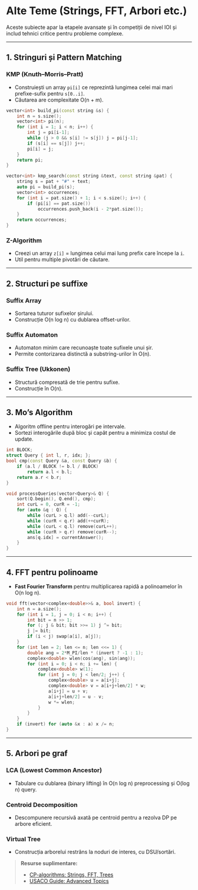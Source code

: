 # Alte Teme (Strings, FFT, Arbori etc.)

Aceste subiecte apar la etapele avansate și în competiții de nivel IOI și includ tehnici critice pentru probleme complexe.

---

## 1. Stringuri și Pattern Matching

### KMP (Knuth–Morris–Pratt)

* Construiești un array `pi[i]` ce reprezintă lungimea celei mai mari prefixe-sufix pentru `s[0..i]`.
* Căutarea are complexitate O(n + m).

```cpp
vector<int> build_pi(const string &s) {
    int n = s.size();
    vector<int> pi(n);
    for (int i = 1; i < n; i++) {
        int j = pi[i-1];
        while (j > 0 && s[i] != s[j]) j = pi[j-1];
        if (s[i] == s[j]) j++;
        pi[i] = j;
    }
    return pi;
}

vector<int> kmp_search(const string &text, const string &pat) {
    string s = pat + "#" + text;
    auto pi = build_pi(s);
    vector<int> occurrences;
    for (int i = pat.size() + 1; i < s.size(); i++) {
        if (pi[i] == pat.size())
            occurrences.push_back(i - 2*pat.size());
    }
    return occurrences;
}
```

### Z-Algorithm

* Creezi un array `z[i]` = lungimea celui mai lung prefix care începe la `i`.
* Util pentru multiple pivotări de căutare.

---

## 2. Structuri pe suffixe

### Suffix Array

* Sortarea tuturor sufixelor șirului.
* Construcție O(n log n) cu dublarea offset-urilor.

### Suffix Automaton

* Automaton minim care recunoaște toate sufixele unui șir.
* Permite contorizarea distinctă a substring-urilor în O(n).

### Suffix Tree (Ukkonen)

* Structură compresată de trie pentru sufixe.
* Construcție în O(n).

---

## 3. Mo’s Algorithm

* Algoritm offline pentru interogări pe intervale.
* Sortezi interogările după bloc și capăt pentru a minimiza costul de update.

```cpp
int BLOCK;
struct Query { int l, r, idx; };
bool cmp(const Query &a, const Query &b) {
    if (a.l / BLOCK != b.l / BLOCK)
        return a.l < b.l;
    return a.r < b.r;
}

void processQueries(vector<Query>& Q) {
    sort(Q.begin(), Q.end(), cmp);
    int curL = 0, curR = -1;
    for (auto &q : Q) {
        while (curL > q.l) add(--curL);
        while (curR < q.r) add(++curR);
        while (curL < q.l) remove(curL++);
        while (curR > q.r) remove(curR--);
        ans[q.idx] = currentAnswer();
    }
}
```

---

## 4. FFT pentru polinoame

* **Fast Fourier Transform** pentru multiplicarea rapidă a polinoamelor în O(n log n).

```cpp
void fft(vector<complex<double>>& a, bool invert) {
    int n = a.size();
    for (int i = 1, j = 0; i < n; i++) {
        int bit = n >> 1;
        for (; j & bit; bit >>= 1) j ^= bit;
        j |= bit;
        if (i < j) swap(a[i], a[j]);
    }
    for (int len = 2; len <= n; len <<= 1) {
        double ang = 2*M_PI/len * (invert ? -1 : 1);
        complex<double> wlen(cos(ang), sin(ang));
        for (int i = 0; i < n; i += len) {
            complex<double> w(1);
            for (int j = 0; j < len/2; j++) {
                complex<double> u = a[i+j];
                complex<double> v = a[i+j+len/2] * w;
                a[i+j] = u + v;
                a[i+j+len/2] = u - v;
                w *= wlen;
            }
        }
    }
    if (invert) for (auto &x : a) x /= n;
}
```

---

## 5. Arbori pe graf

### LCA (Lowest Common Ancestor)

* Tabulare cu dublarea (binary lifting) în O(n log n) preprocessing și O(log n) query.

### Centroid Decomposition

* Descompunere recursivă axată pe centroid pentru a rezolva DP pe arbore eficient.

### Virtual Tree

* Construcția arborelui restrâns la noduri de interes, cu DSU/sortări.

> **Resurse suplimentare:**
>
> * [CP-algorithms: Strings, FFT, Trees](https://cp-algorithms.com)
> * [USACO Guide: Advanced Topics](https://usaco.guide)
